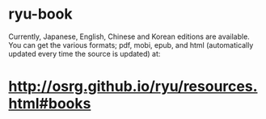 ryu-book
========

Currently, Japanese, English, Chinese and Korean editions are available. You can get the various formats; pdf, mobi, epub, and html (automatically updated every time the source is updated) at:

# http://osrg.github.io/ryu/resources.html#books
